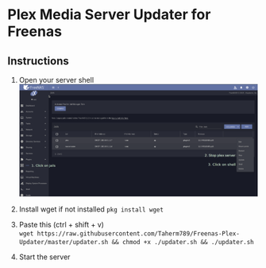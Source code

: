 # Plex Media Server Updater for Freenas

## Instructions
1) Open your server shell
![Instructions](https://raw.githubusercontent.com/Taherm789/Freenas-Plex-Updater/master/1.png)

2) Install wget if not installed `pkg install wget`

3) Paste this (ctrl + shift + v)  
`wget https://raw.githubusercontent.com/Taherm789/Freenas-Plex-Updater/master/updater.sh && chmod +x ./updater.sh && ./updater.sh`

4) Start the server
